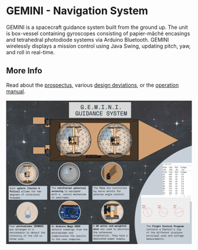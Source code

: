 # GEMINI - Navigation System


GEMINI is a spacecraft guidance system built from the ground up. The unit is box-vessel containing gyroscopes consisting of papier-mâché encasings and tetrahedral photodiode systems via Arduino Bluetooth. GEMINI wirelessly displays a mission control using Java Swing, updating pitch, yaw, and roll in real-time.


## More Info

Read about the <a href="prospectus.pdf">prospectus</a>, various <a href="deviations.pdf">design deviations</a>, or the <a href="final-manual.pdf">operation manual</a>. <br><br>
<img src="src/infographic.png" alt="Infographic of Final Product (GEMINI)">

